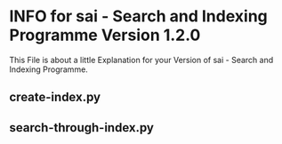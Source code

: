 # INFO for sai - Search and Indexing Programme Version 1.2.0

This File is about a little Explanation for your Version of sai - Search and Indexing Programme.

## create-index.py

## search-through-index.py
